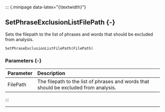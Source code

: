 ::: {.minipage data-latex="{\textwidth}"}
## SetPhraseExclusionListFilePath {-}

Sets the filepath to the list of phrases and words that should be excluded from analysis.

```{sql}
SetPhraseExclusionListFilePath(FilePath)
```

### Parameters {-}

**Parameter** | **Description**
| :-- | :-- |
FilePath | The filepath to the list of phrases and words that should be excluded from analysis.
:::

***

